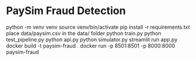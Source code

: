 # PaySim Fraud Detection

python -m venv venv
source venv/bin/activate
pip install -r requirements.txt
place data/paysim.csv in the data/ folder
python train.py
python test_pipeline.py
python api.py
python simulator.py
streamlit run app.py
docker build -t paysim-fraud .
docker run -p 8501:8501 -p 8000:8000 paysim-fraud
